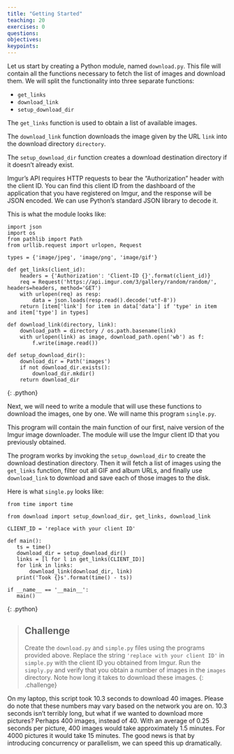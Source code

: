 ```yaml
---
title: "Getting Started"
teaching: 20
exercises: 0
questions:
objectives:
keypoints:
---
```

Let us start by creating a Python module, named `download.py`. This file will contain all the functions necessary to fetch the list of images and 
download them. We will split the functionality into three separate functions:

- `get_links`
- `download_link`
- `setup_download_dir`

The `get_links` function is used to obtain a list of available images.

The `download_link` function downloads the image given by the URL `link` into the download directory `directory`.

The `setup_download_dir` function creates a download destination directory if it doesn’t already exist.

Imgur’s API requires HTTP requests to bear the “Authorization” header with the client ID. You can find this client ID from the dashboard of the 
application that you have registered on Imgur, and the response will be JSON encoded. We can use Python’s standard JSON library to decode it.

This is what the module looks like:

~~~
import json
import os
from pathlib import Path
from urllib.request import urlopen, Request

types = {'image/jpeg', 'image/png', 'image/gif'}

def get_links(client_id):
    headers = {'Authorization': 'Client-ID {}'.format(client_id)}
    req = Request('https://api.imgur.com/3/gallery/random/random/', headers=headers, method='GET')
    with urlopen(req) as resp:
        data = json.loads(resp.read().decode('utf-8'))
    return [item['link'] for item in data['data'] if 'type' in item and item['type'] in types]

def download_link(directory, link):
    download_path = directory / os.path.basename(link)
    with urlopen(link) as image, download_path.open('wb') as f:
        f.write(image.read())

def setup_download_dir():
    download_dir = Path('images')
    if not download_dir.exists():
        download_dir.mkdir()
    return download_dir
~~~
{: .python}

Next, we will need to write a module that will use these functions to download the images, one by one. We will name this program `single.py`. 

This program will contain the main function of our first, naive version of the Imgur image downloader. The module will use the Imgur 
client ID that you previously obtained. 

The program works by invoking the `setup_download_dir` to create the download destination directory. Then it will fetch a list of images using 
the `get_links` function, filter out all GIF and album URLs, and finally use `download_link` to 
download and save each of those images to the disk. 

Here is what `single.py` looks like:

~~~
from time import time

from download import setup_download_dir, get_links, download_link

CLIENT_ID = 'replace with your client ID'

def main():
   ts = time()
   download_dir = setup_download_dir()
   links = [l for l in get_links(CLIENT_ID)]
   for link in links:
       download_link(download_dir, link)
   print('Took {}s'.format(time() - ts))

if __name__ == '__main__':
   main()
~~~
{: .python}

> ## Challenge
>
> Create the `download.py` and `simple.py` files using the programs provided above. Replace the string `'replace with your client ID'` in 
> `simple.py` with the client ID you obtained from Imgur. Run the `simply.py` and verify that you obtain a number of images in the `images`
> directory. Note how long it takes to download these images.
{: .challenge}

On my laptop, this script took 10.3 seconds to download 40 images. Please do note that these numbers may vary based on the network you are on. 
10.3 seconds isn’t terribly long, but what if we wanted to download more pictures? Perhaps 400 images, instead of 40. With an average of 0.25 
seconds per picture, 400 images would take approximately 1.5 minutes. For 4000 pictures it would take 15 minutes. The good news is that by 
introducing concurrency or parallelism, we can speed this up dramatically.
